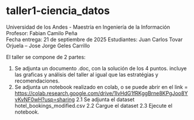 # taller1-ciencia_datos
Universidad de los Andes  - Maestría en Ingeniería de la Información 
Profesor: Fabian Camilo Peña	 		 
Fecha entrega: 21 de septiembre de 2025
Estudiantes: 	Juan Carlos Tovar Orjuela – Jose Jorge Geles Carrillo 

El taller se compone de 2 partes:
1) Se adjunta un documento .doc, con la solución de los 4 puntos. incluye las graficas y análisis del taller al igual que las estratégias y recomendaciones.
2) Se adjunta un notebook realizado en colab, o se puede abrir en el link = https://colab.research.google.com/drive/1IvHdG1fRKggBrne8KPgJoo8YvKvNF0wH?usp=sharing
   2.1 Se adjunta el dataset hotel_bookings_modified.csv
   2.2 Cargue el dataset 
   2.3 Ejecute el notebook. 
